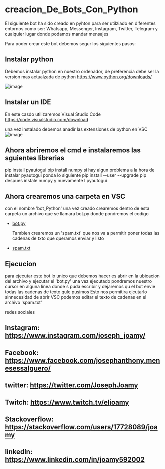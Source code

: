 # creacion_De_Bots_Con_Python
El siguiente bot ha sido creado en pyhton para ser utilziado en diferentes entornos como ser: Whatsapp, Messenger, Instagram, Twitter, Telegram y cualquier lugar donde podamos mandar mensajes

Para poder crear este bot debemos segur los siguientes pasos:

## Instalar python
Debemos instalar python en nuestro ordenador, de preferencia debe ser la version mas actualzada de python
https://www.python.org/downloads/

![image](https://user-images.githubusercontent.com/68487005/146847869-57168d23-1423-47af-be04-c08530c43c2f.png)

## Instalar un IDE
En este casdo utilizaremos Visual Studio Code 
https://code.visualstudio.com/download

una vez instalado debemos anadir las extensiones de python en VSC
![image](https://user-images.githubusercontent.com/68487005/146848104-801fae20-a7ec-442a-8754-5b1866b5b7d4.png)

## Ahora abriremos el cmd e instalaremos las sguientes librerias
pip install pyautogui
pip install numpy
si hay algun problema a la hora de instalar pyautogui ponda lo siguiente
pip install --user --upgrade pip
despues instale numpy y nuevamente l pyautogui

## Ahora crearemos una carpeta en VSC
con el nombre 'bot_Python'
una vez creado crearemos dentro de esta carpeta un archivo que se llamara bot.py donde pondremos el codigo 
- [bot.py](https://github.com/ElJoamy/creacion_De_Bots_Con_Python/blob/main/bot_Python/bot.py)

  Tambien crearemos un 'spam.txt' que nos va a permitir poner todas las cadenas de txto que queramos enviar y listo
- [spam.txt](https://github.com/ElJoamy/creacion_De_Bots_Con_Python/blob/main/bot_Python/spam.txt)

## Ejecucion
para ejecutar este bot lo unico que debemos hacer es abrir en la ubicacion del archivo y ejecutar el 'bot.py' una vez ejecutado pondremos nuestro cursor en alguna linea donde s puda escribir y dejaremos qu el bot envie todas las cadenas de texto qule pusimos
Esto nos permitira ejcutarlo sinnecesidad de abrir VSC
podemos editar el texto de cadenas en el archivo 'spam.txt'

redes sociales
## Instagram: https://www.instagram.com/joseph_joamy/
## Facebook: https://www.facebook.com/josephanthony.menesessalguero/
## twitter: https://twitter.com/JosephJoamy
## Twitch: https://www.twitch.tv/eljoamy
## Stackoverflow: https://stackoverflow.com/users/17728089/joamy
## linkedln: https://www.linkedin.com/in/joamy592002
